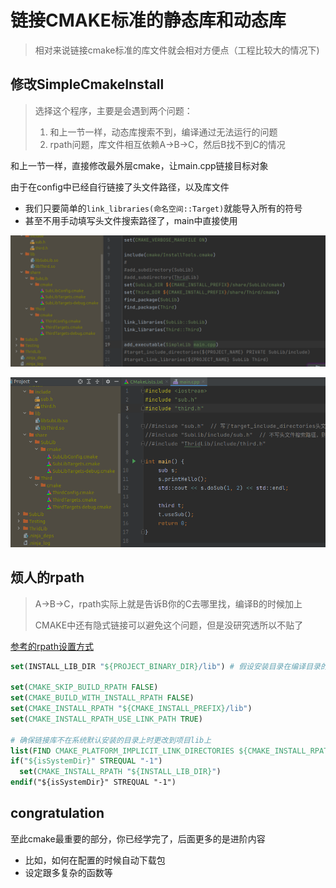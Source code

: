 # 链接CMAKE标准的静态库和动态库

> 相对来说链接cmake标准的库文件就会相对方便点（工程比较大的情况下)

## 修改SimpleCmakeInstall

> 选择这个程序，主要是会遇到两个问题：
>
> 1. 和上一节一样，动态库搜索不到，编译通过无法运行的问题
> 2. rpath问题，库文件相互依赖A->B->C，然后B找不到C的情况

和上一节一样，直接修改最外层cmake，让main.cpp链接目标对象

由于在config中已经自行链接了头文件路径，以及库文件

- 我们只要简单的`link_libraries(命名空间::Target)`就能导入所有的符号
- 甚至不用手动填写头文件搜索路径了，main中直接使用

![image-20230305235952987](./assets/image-20230305235952987.png)

![image-20230306000008513](./assets/image-20230306000008513.png)



## 烦人的rpath

> A->B->C，rpath实际上就是告诉B你的C去哪里找，编译B的时候加上
>
> CMAKE中还有隐式链接可以避免这个问题，但是没研究透所以不贴了

[参考的rpath设置方式](https://blog.csdn.net/zhangzq86/article/details/80718559#:~:text=%E9%BB%98%E8%AE%A4RPATH%E8%AE%BE%E7%BD%AE%20set%20%28CMAKE_SKIP_BUILD_RPATH%20FALSE%29%20%23%20%E7%BC%96%E8%AF%91%E6%97%B6%E5%8A%A0%E4%B8%8ARPATH%20set%20%28CMAKE_BUILD_WITH_INSTALL_RPATH,%22%22%29%20%23%20%E5%AE%89%E8%A3%85RPATH%E4%B8%BA%E7%A9%BA%20set%20%28CMAKE_INSTALL_RPATH_USE_LINK_PATH%20FALSE%29%20%23%20%E5%AE%89%E8%A3%85%E7%9A%84%E6%89%A7%E8%A1%8C%E6%96%87%E4%BB%B6%E4%B8%8D%E5%8A%A0%E4%B8%8ARPATH)

```cmake
set(INSTALL_LIB_DIR "${PROJECT_BINARY_DIR}/lib") # 假设安装目录在编译目录的lib子目录内
 
set(CMAKE_SKIP_BUILD_RPATH FALSE)  
set(CMAKE_BUILD_WITH_INSTALL_RPATH FALSE)  
set(CMAKE_INSTALL_RPATH "${CMAKE_INSTALL_PREFIX}/lib")  
set(CMAKE_INSTALL_RPATH_USE_LINK_PATH TRUE)
 
# 确保链接库不在系统默认安装的目录上时更改到项目lib上
list(FIND CMAKE_PLATFORM_IMPLICIT_LINK_DIRECTORIES ${CMAKE_INSTALL_RPATH} isSystemDir)  
if("${isSystemDir}" STREQUAL "-1")  
  set(CMAKE_INSTALL_RPATH "${INSTALL_LIB_DIR}")
endif("${isSystemDir}" STREQUAL "-1")  
```



## congratulation

至此cmake最重要的部分，你已经学完了，后面更多的是进阶内容

- 比如，如何在配置的时候自动下载包
- 设定跟多复杂的函数等
